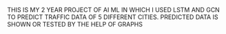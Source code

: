 THIS IS MY 2 YEAR PROJECT OF AI ML IN WHICH I USED LSTM AND GCN TO PREDICT TRAFFIC DATA OF 5 DIFFERENT CITIES. PREDICTED DATA IS SHOWN OR TESTED BY THE HELP OF GRAPHS
